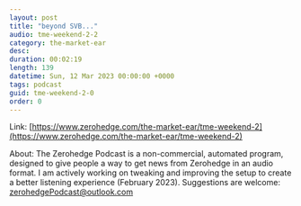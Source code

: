 ```yaml
---
layout: post
title: "beyond SVB..."
audio: tme-weekend-2-2
category: the-market-ear
desc: 
duration: 00:02:19
length: 139
datetime: Sun, 12 Mar 2023 00:00:00 +0000
tags: podcast
guid: tme-weekend-2-0
order: 0
---
```



Link: [https://www.zerohedge.com/the-market-ear/tme-weekend-2](https://www.zerohedge.com/the-market-ear/tme-weekend-2)

About: The Zerohedge Podcast is a non-commercial, automated program, designed to give people a way to get news from Zerohedge in an audio format.  I am actively working on tweaking and improving the setup to create a better listening experience (February 2023).  Suggestions are welcome: [zerohedgePodcast@outlook.com](mailto:zerohedgePodcast@outlook.com)
